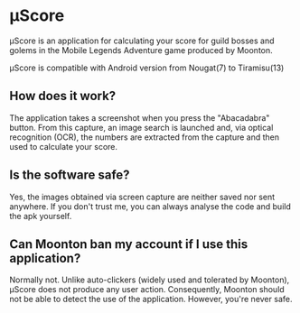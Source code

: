 # µScore

µScore is an application for calculating your score for guild bosses and golems in the Mobile Legends Adventure game produced by Moonton.

µScore is compatible with Android version from Nougat(7) to Tiramisu(13)

## How does it work?
The application takes a screenshot when you press the "Abacadabra" button. From this capture, an image search is launched and, via optical recognition (OCR), the numbers are extracted from the capture and then used to calculate your score.

## Is the software safe?
Yes, the images obtained via screen capture are neither saved nor sent anywhere. If you don't trust me, you can always analyse the code and build the apk yourself.

## Can Moonton ban my account if I use this application?
Normally not. Unlike auto-clickers (widely used and tolerated by Moonton), µScore does not produce any user action. Consequently, Moonton should not be able to detect the use of the application. However, you're never safe.
